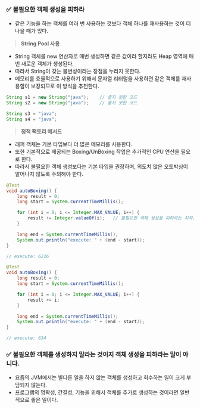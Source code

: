 ### ✅ 불필요한 객체 생성을 피하라

* 같은 기능을 하는 객체를 여러 번 사용하는 것보다 객체 하나를 재사용하는 것이 더 나을 때가 있다.

> **String Pool 사용**
* String 객체를 new 연산자로 매번 생성하면 같은 값이라 할지라도 Heap 영역에 매번 새로운 객체가 생성된다.
* 따라서 String이 갖는 불변성이라는 장점을 누리지 못한다.
* 메모리를 효율적으로 사용하기 위해서 문자열 리터럴을 사용하면 같은 객체를 재사용함이 보장되므로 이 방식을 추천한다.

```java
String s1 = new String("java");    // 좋지 못한 코드
String s2 = new String("java");    // 좋지 못한 코드

String s3 = "java";    
String s4 = "java";
```

> **정적 팩토리 메서드**
* 래퍼 객체는 기본 타입보다 더 많은 메모리를 사용한다.
* 또한 기본적으로 제공되는 Boxing/UnBoxing 작업은 추가적인 CPU 연산을 필요로 한다.
* 따라서 불필요한 객체 생성보다는 기본 타입을 권장하며, 의도치 않은 오토박싱이 알어나지 않도록 주의해야 한다.

```java
@Test
void autoBoxing() {
    long result = 0;
    long start = System.currentTimeMillis();

    for (int i = 0; i <= Integer.MAX_VALUE; i++) {
        result += Integer.valueOf(i);   // 불필요한 객체 생성을 피하라는 지적을 위한 잘못된 코드
    }

    long end = System.currentTimeMillis();
    System.out.println("execute: " + (end - start));
}

// execute: 6226

@Test
void autoBoxing() {
	long result = 0;
	long start = System.currentTimeMillis();

	for (int i = 0; i <= Integer.MAX_VALUE; i++) {
		result += i;
	}

	long end = System.currentTimeMillis();
	System.out.println("execute: " + (end - start));
}

// execute: 634
```

### ✅ 불필요한 객체를 생성하지 말라는 것이지 객체 생성을 피하라는 말이 아니다.
* 요즘의 JVM에서는 별다른 일을 하지 않는 객체를 생성하고 회수하는 일이 크게 부담되지 않는다.
* 프로그램의 명확성, 간결성, 기능을 위해서 객체를 추가로 생성하는 것이라면 일반적으로 좋은 일이다.